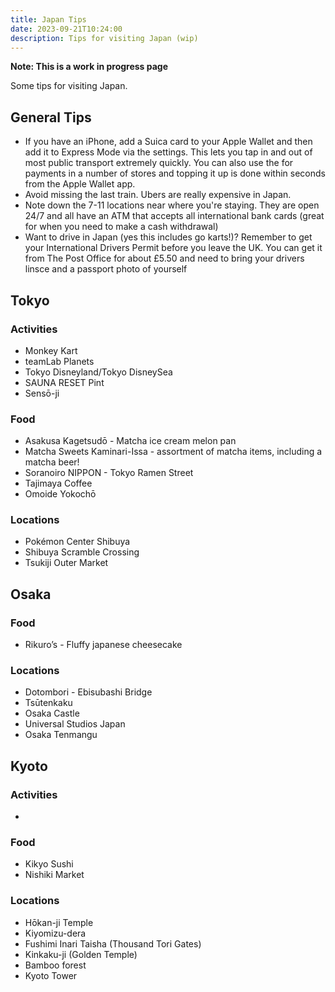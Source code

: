 ```yaml
---
title: Japan Tips
date: 2023-09-21T10:24:00
description: Tips for visiting Japan (wip)
---
```


**Note: This is a work in progress page**

Some tips for visiting Japan.

## General Tips

* If you have an iPhone, add a Suica card to your Apple Wallet and then add it to Express Mode via the settings. This lets you tap in and out of most public transport extremely quickly. You can also use the for payments in a number of stores and topping it up is done within seconds from the Apple Wallet app.
* Avoid missing the last train. Ubers are really expensive in Japan.
* Note down the 7-11 locations near where you're staying. They are open 24/7 and all have an ATM that accepts all international bank cards (great for when you need to make a cash withdrawal)
* Want to drive in Japan (yes this includes go karts!)? Remember to get your International Drivers Permit before you leave the UK. You can get it from The Post Office for about £5.50 and need to bring your drivers linsce and a passport photo of yourself

## Tokyo

### Activities
* Monkey Kart
* teamLab Planets
* Tokyo Disneyland/Tokyo DisneySea
* SAUNA RESET Pint
* Sensō-ji

### Food
* Asakusa Kagetsudō - Matcha ice cream melon pan
* Matcha Sweets Kaminari-Issa - assortment of matcha items, including a matcha beer!
* Soranoiro NIPPON - Tokyo Ramen Street
* Tajimaya Coffee
* Omoide Yokochō

### Locations
* Pokémon Center Shibuya
* Shibuya Scramble Crossing
* Tsukiji Outer Market

## Osaka

### Food
* Rikuro’s - Fluffy japanese cheesecake

### Locations
* Dotombori - Ebisubashi Bridge
* Tsūtenkaku
* Osaka Castle
* Universal Studios Japan
* Osaka Tenmangu

## Kyoto

### Activities
* 

### Food
* Kikyo Sushi
* Nishiki Market

### Locations
* Hōkan-ji Temple
* Kiyomizu-dera
* Fushimi Inari Taisha (Thousand Tori Gates)
* Kinkaku-ji (Golden Temple)
* Bamboo forest
* Kyoto Tower
